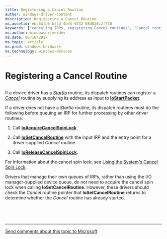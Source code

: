 ```yaml
---
title: Registering a Cancel Routine
author: windows-driver-content
description: Registering a Cancel Routine
ms.assetid: ebc63fb6-bf4d-4de3-9232-08d810c2f730
keywords: ["canceling IRPs, registering Cancel routines", "Cancel routines, registering", "registering Cancel routines"]
ms.author: windowsdriverdev
ms.date: 06/16/2017
ms.topic: article
ms.prod: windows-hardware
ms.technology: windows-devices
---
```


# Registering a Cancel Routine


## <a href="" id="ddk-registering-a-cancel-routine-kg"></a>


If a device driver has a [*StartIo*](https://msdn.microsoft.com/library/windows/hardware/ff563858) routine, its dispatch routines can register a [*Cancel*](https://msdn.microsoft.com/library/windows/hardware/ff540742) routine by supplying its address as input to [**IoStartPacket**](https://msdn.microsoft.com/library/windows/hardware/ff550370).

If a driver does not have a *StartIo* routine, its dispatch routines must do the following before queuing an IRP for further processing by other driver routines:

1.  Call [**IoAcquireCancelSpinLock**](https://msdn.microsoft.com/library/windows/hardware/ff548196).

2.  Call [**IoSetCancelRoutine**](https://msdn.microsoft.com/library/windows/hardware/ff549674) with the input IRP and the entry point for a driver-supplied *Cancel* routine.

3.  Call [**IoReleaseCancelSpinLock**](https://msdn.microsoft.com/library/windows/hardware/ff549550).

For information about the cancel spin lock, see [Using the System's Cancel Spin Lock](using-the-system-s-cancel-spin-lock.md).

Drivers that manage their own queues of IRPs, rather than using the I/O manager-supplied device queue, do not need to acquire the cancel spin lock when calling **IoSetCancelRoutine**. However, these drivers should check the *Cancel* routine pointer that **IoSetCancelRoutine** returns to determine whether the *Cancel* routine has already started.

 

 


--------------------
[Send comments about this topic to Microsoft](mailto:wsddocfb@microsoft.com?subject=Documentation%20feedback%20%5Bkernel\kernel%5D:%20Registering%20a%20Cancel%20Routine%20%20RELEASE:%20%286/14/2017%29&body=%0A%0APRIVACY%20STATEMENT%0A%0AWe%20use%20your%20feedback%20to%20improve%20the%20documentation.%20We%20don't%20use%20your%20email%20address%20for%20any%20other%20purpose,%20and%20we'll%20remove%20your%20email%20address%20from%20our%20system%20after%20the%20issue%20that%20you're%20reporting%20is%20fixed.%20While%20we're%20working%20to%20fix%20this%20issue,%20we%20might%20send%20you%20an%20email%20message%20to%20ask%20for%20more%20info.%20Later,%20we%20might%20also%20send%20you%20an%20email%20message%20to%20let%20you%20know%20that%20we've%20addressed%20your%20feedback.%0A%0AFor%20more%20info%20about%20Microsoft's%20privacy%20policy,%20see%20http://privacy.microsoft.com/default.aspx. "Send comments about this topic to Microsoft")


